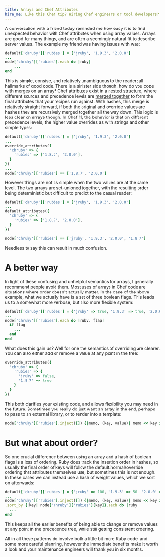 ```yaml
---
title: Arrays and Chef Attributes
hire_me: Like this Chef tip? Hiring Chef engineers or tool developers? I'm looking for a new team! Check out my <a href="/looking-for-group/">Looking for Group</a> post for details.
---
```


A conversation with a friend today reminded me how easy it is to find unexpected behavior with Chef attributes when using array values. Arrays are good for many things, and are often a seemingly natural fit to describe server values. The example my friend was having issues with was:

```ruby
default['chruby']['rubies'] = ['jruby', '1.9.3', '2.0.0']
...
node['chruby']['rubies'].each do |ruby|
    ...
end
```

This is simple, consise, and relatively unambiguous to the reader; all hallmarks of good code. There is a sinister side though, how do you cope with merges on an array? Chef attributes exist in a [nested structure](http://docs.opscode.com/essentials_cookbook_attribute_files.html#attribute-precedence), where different sources and precedence levels are [merged together](https://github.com/opscode/chef/blob/master/lib/chef/mixin/deep_merge.rb) to form the final attributes that your recipes run against. With hashes, this merge is relatively straight forward, if both the original and override values are hashes they are recursively merged together all the way down. This logic is less clear on arrays though. In Chef 11, the behavior is that on different precedence levels, the higher value overrides as with strings and other simple types:

```ruby
default['chruby']['rubies'] = ['jruby', '1.9.3', '2.0.0']
...
override_attributes({
  'chruby' => {
    'rubies' => ['1.8.7', '2.0.0'],
  }
})
...
node['chruby']['rubies'] == ['1.8.7', '2.0.0']
```

However things are not as simple when the two values are at the same level. The two arrays are set-unioned together, with the resulting order being deterministic but difficult to predict to the casual reader:

```ruby
default['chruby']['rubies'] = ['jruby', '1.9.3', '2.0.0']
...
default_attributes({
  'chruby' => {
    'rubies' => ['1.8.7', '2.0.0'],
  }
})
...
node['chruby']['rubies'] == ['jruby', '1.9.3', '2.0.0', '1.8.7']
```

Needless to say this can result in much confusion.

# A better way

In light of these confusing and unhelpful semantics for arrays, I generally recommend people avoid them. Most uses of arrays in Chef code are situations where order doesn't actually matter. In the case of the above example, what we actually have is a set of three boolean flags. This leads us to a somewhat more verbose, but also more flexible system:

```ruby
default['chruby']['rubies'] = {'jruby' => true, '1.9.3' => true, '2.0.0' => true}
...
node['chruby']['rubies'].each do |ruby, flag|
  if flag
    ...
  end
end
```

What does this gain us? Well for one the semantics of overriding are clearer. You can also either add or remove a value at any point in the tree:

```ruby
override_attributes({
  'chruby' => {
    'rubies' => {
      'jruby' => false,
      '1.8.7' => true
    }
  }
})
```

This both clarifies your existing code, and allows flexibility you may need in the future. Sometimes you really do just want an array in the end, perhaps to pass to an external library, or to render into a template:

```ruby
node['chruby']['rubies'].inject([]) {|memo, (key, value)| memo << key if value; memo}
```

# But what about order?

So one crucial difference between using an array and a hash of boolean flags is a loss of ordering. Ruby does track the insertion order in hashes, so usually the final order of keys will follow the default/normal/override ordering that attributes themselves use, but sometimes this is not enough. In these cases we can instead use a hash of weight values, which we sort on afterwards:

```ruby
default['chruby']['rubies'] = {'jruby' => 100, '1.9.3' => 50, '2.0.0' => 50}
...
node['chruby']['rubies'].inject([]) {|memo, (key, value)| memo << key if value; memo} \
.sort_by {|key| node['chruby']['rubies'][key]}.each do |ruby|
  ...
end
```

This keeps all the earlier benefits of being able to change or remove values at any point in the precedence tree, while still getting consistent ordering.

All in all these patterns do involve both a little bit more Ruby code, and some more careful planning, however the immediate benefits make it worth a look and your maintenance engineers will thank you in six months.
